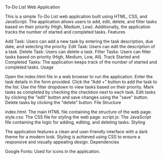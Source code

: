 To-Do List Web Application

This is a simple To-Do List web application built using HTML, CSS, and JavaScript. The application allows users to add, edit, delete, and filter tasks based on their priority (High, Medium, Low). Additionally, the application tracks the number of started and completed tasks. Features

Add Task: Users can add a new task by entering the task description, due date, and selecting the priority.
Edit Task: Users can edit the description of a task.
Delete Task: Users can delete a task.
Filter Tasks: Users can filter tasks based on priority (High, Medium, Low, All).
Track Started and Completed Tasks: The application keeps track of the number of started and completed tasks.
Usage

Open the index.html file in a web browser to run the application.
Enter the task details in the form provided.
Click the "Add +" button to add the task to the list.
Use the filter dropdown to view tasks based on their priority.
Mark tasks as completed by checking the checkbox next to each task.
Edit tasks by clicking the "edit" button and save changes using the "save" button.
Delete tasks by clicking the "delete" button.
File Structure

index.html: The main HTML file containing the structure of the web page.
style.css: The CSS file for styling the web page.
script.js: The JavaScript file containing the logic for adding, editing, and deleting tasks.
Styling

The application features a clean and user-friendly interface with a dark theme for a modern look. Styling is achieved using CSS to ensure a responsive and visually appealing design. Dependencies

Google Fonts: Used for icons in the application.

